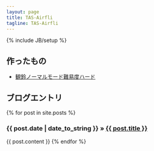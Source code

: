 ```yaml
---
layout: page
title: TAS-Airfli
tagline: TAS-Airfli
---
```

{% include JB/setup %}

<h2>作ったもの</h2>

<ul>
  <li><a href="misuzu.html">観鈴ノーマルモード難易度ハード</a></li>
</ul>

<h2>ブログエントリ</h2>
{% for post in site.posts %}
  <h3><span>{{ post.date | date_to_string }}</span> &raquo; <a href="{{ BASE_PATH }}{{ post.url }}">{{ post.title }}</a></h3>
  {{ post.content }}
{% endfor %}


